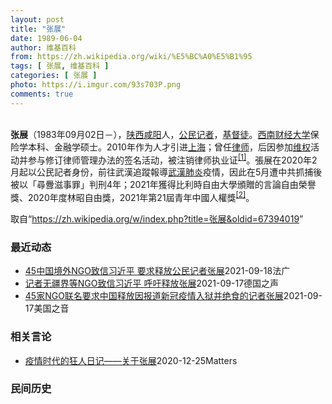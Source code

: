 ```yaml
---
layout: post
title: "张展"
date: 1989-06-04
author: 维基百科
from: https://zh.wikipedia.org/wiki/%E5%BC%A0%E5%B1%95
tags: [ 张展, 维基百科 ]
categories: [ 张展 ]
photo: https://i.imgur.com/93s703P.png
comments: true
---
```

<div class="mw-parser-output">

<p><br> 
<b>张展</b>（1983年09月02日<span class="useeditintro" title="Template:BLP editintro">－</span>），<a href="/wiki/%E9%99%95%E8%A5%BF" class="mw-redirect" title="陕西">陕西</a><a href="/wiki/%E5%92%B8%E9%98%B3" class="mw-redirect" title="咸阳">咸阳</a>人，<a href="/wiki/%E5%85%AC%E6%B0%91%E8%A8%98%E8%80%85" class="mw-redirect" title="公民記者">公民记者</a>，<a href="/wiki/%E5%9F%BA%E7%9D%A3%E5%BE%92" title="基督徒">基督徒</a>。<a href="/wiki/%E8%A5%BF%E5%8D%97%E8%B4%A2%E7%BB%8F%E5%A4%A7%E5%AD%A6" title="西南财经大学">西南财经大学</a>保险学本科、金融学硕士。2010年作为人才引进<a href="/wiki/%E4%B8%8A%E6%B5%B7" class="mw-redirect" title="上海">上海</a>；曾任<a href="/wiki/%E5%BE%8B%E5%B8%88" class="mw-redirect" title="律师">律师</a>，后因参加<a href="/wiki/%E7%BB%B4%E6%9D%83" class="mw-redirect" title="维权">维权</a>活动并参与修订律师管理办法的签名活动，被注销律师执业证<sup id="cite_ref-1" class="reference"><a href="#cite_note-1">[1]</a></sup>。張展在2020年2月起以公民記者身份，前往武漢追蹤報導<a href="/wiki/%E6%AD%A6%E6%BC%A2%E8%82%BA%E7%82%8E" class="mw-redirect" title="武漢肺炎">武漢肺炎</a>疫情，因此在5月遭中共抓捕後被以「尋釁滋事罪」判刑4年；2021年獲得比利時自由大學頒贈的言論自由榮譽獎、2020年度林昭自由獎，2021年第21屆青年中國人權獎<sup id="cite_ref-2" class="reference"><a href="#cite_note-2">[2]</a></sup>。
</p>
</div><noscript><img src="//zh.wikipedia.org/wiki/Special:CentralAutoLogin/start?type=1x1" alt="" title="" width="1" height="1" style="border: none; position: absolute;"></noscript>
<div class="printfooter">取自“<a dir="ltr" href="https://zh.wikipedia.org/w/index.php?title=张展&amp;oldid=67394019">https://zh.wikipedia.org/w/index.php?title=张展&amp;oldid=67394019</a>”</div><div id="recent-news"><h3>最近动态</h3><ul><li><a href="https://nodebe4.github.io/waimei/2021-09-18/45%E4%B8%AD%E5%9B%BD%E5%A2%83%E5%A4%96NGO%E8%87%B4%E4%BF%A1%E4%B9%A0%E8%BF%91%E5%B9%B3-%E8%A6%81%E6%B1%82%E9%87%8A%E6%94%BE%E5%85%AC%E6%B0%91%E8%AE%B0%E8%80%85%E5%BC%A0%E5%B1%95" title="45中国境外NGO致信习近平 要求释放公民记者张展—— 18/09/2021 - 16:39 据中央社今天报道称，45中国境外非政府组织致信习近平，要求释放公民记者张展。中国公民记者张展因报导武...">45中国境外NGO致信习近平 要求释放公民记者张展</a><time>2021-09-18</time><a class="tag">法广</a></li>
<li><a href="https://nodebe4.github.io/waimei/2021-09-17/%E8%AE%B0%E8%80%85%E6%97%A0%E7%96%86%E7%95%8C%E7%AD%89NGO%E8%87%B4%E4%BF%A1%E4%B9%A0%E8%BF%91%E5%B9%B3-%E5%91%BC%E5%90%81%E9%87%8A%E6%94%BE%E5%BC%A0%E5%B1%95" title="记者无疆界等NGO致信习近平 呼吁释放张展—— 2021-09-17T11:26:11.834Z 张展（资料图片）去年5月被捕后，一直没有放弃绝食抗议 (德国之声中文网)记者无疆界和其它44个非...">记者无疆界等NGO致信习近平 呼吁释放张展</a><time>2021-09-17</time><a class="tag">德国之声</a></li>
<li><a href="https://nodebe4.github.io/waimei/2021-09-17/45%E5%AE%B6NGO%E8%81%94%E5%90%8D%E8%A6%81%E6%B1%82%E4%B8%AD%E5%9B%BD%E9%87%8A%E6%94%BE%E5%9B%A0%E6%8A%A5%E9%81%93%E6%96%B0%E5%86%A0%E7%96%AB%E6%83%85%E5%85%A5%E7%8B%B1%E5%B9%B6%E7%BB%9D%E9%A3%9F%E7%9A%84%E8%AE%B0%E8%80%85%E5%BC%A0%E5%B1%95" title="45家NGO联名要求中国释放因报道新冠疫情入狱并绝食的记者张展—— Fri, 17 Sep 2021 11:30:50 GMT 中国公民记者张展 (照片来源：无国界记者网站) 包括无国界记者、国...">45家NGO联名要求中国释放因报道新冠疫情入狱并绝食的记者张展</a><time>2021-09-17</time><a class="tag">美国之音</a></li>
</ul></div><div id="open-opinion"><h3>相关言论</h3><ul><li><a href="https://nodebe4.github.io/opinion/2020-12-25/%E7%96%AB%E6%83%85%E6%97%B6%E4%BB%A3%E7%9A%84%E7%8B%82%E4%BA%BA%E6%97%A5%E8%AE%B0-%E5%85%B3%E4%BA%8E%E5%BC%A0%E5%B1%95/" title="AI XIAOMING">疫情时代的狂人日记——关于张展</a><time>2020-12-25</time><a class="tag">Matters</a></li>
</ul></div><div id="mjls-record"><h3>民间历史</h3><ul></ul></div>